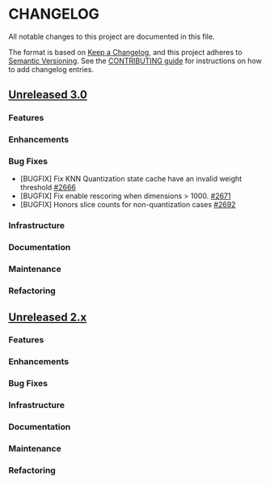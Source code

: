 
# CHANGELOG
All notable changes to this project are documented in this file.

The format is based on [Keep a Changelog](https://keepachangelog.com/en/1.0.0/), and this project adheres to [Semantic Versioning](https://semver.org/spec/v2.0.0.html). See the [CONTRIBUTING guide](./CONTRIBUTING.md#Changelog) for instructions on how to add changelog entries.

## [Unreleased 3.0](https://github.com/opensearch-project/k-NN/compare/2.x...HEAD)
### Features
### Enhancements
### Bug Fixes
* [BUGFIX] Fix KNN Quantization state cache have an invalid weight threshold [#2666](https://github.com/opensearch-project/k-NN/pull/2666)
* [BUGFIX] Fix enable rescoring when dimensions > 1000. [#2671](https://github.com/opensearch-project/k-NN/pull/2671)
* [BUGFIX] Honors slice counts for non-quantization cases [#2692](https://github.com/opensearch-project/k-NN/pull/2692)
### Infrastructure
### Documentation
### Maintenance
### Refactoring

## [Unreleased 2.x](https://github.com/opensearch-project/k-NN/compare/2.19...2.x)
### Features
### Enhancements
### Bug Fixes
### Infrastructure
### Documentation
### Maintenance
### Refactoring
